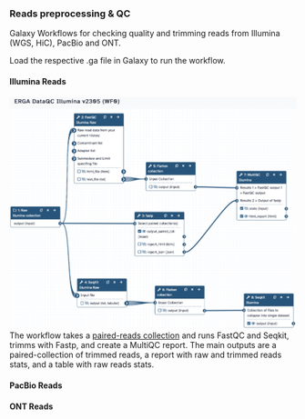 ### Reads preprocessing & QC

Galaxy Workflows for checking quality and trimming reads from Illumina (WGS, HiC), PacBio and ONT.

Load the respective .ga file in Galaxy to run the workflow.

#### Illumina Reads
![QCillu2305](pics/QCillu2305.png)
The workflow takes a [paired-reads collection](https://training.galaxyproject.org/training-material/topics/galaxy-interface/tutorials/collections/tutorial.html) and runs FastQC and Seqkit, trimms with Fastp, and create a MultiQC report. The main outputs are a paired-collection of trimmed reads, a report with raw and trimmed reads stats, and a table with raw reads stats.

#### PacBio Reads


#### ONT Reads


